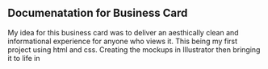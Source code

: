## Documenatation for Business Card

My idea for this business card was to deliver an aesthically clean and informational experience for anyone who views it. This being my first project using html and css. Creating the mockups in Illustrator then bringing it to life in 